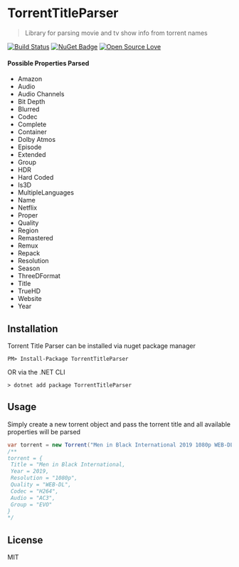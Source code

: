 # TorrentTitleParser
> Library for parsing movie and tv show info from torrent names

[![Build Status](https://travis-ci.org/bhmahler/TorrentTitleParser.svg?branch=master)](https://travis-ci.org/bhmahler/TorrentTitleParser) [![NuGet Badge](https://buildstats.info/nuget/TorrentTitleParser)](https://www.nuget.org/packages/TorrentTitleParser/) [![Open Source Love](https://badges.frapsoft.com/os/mit/mit.svg?v=102)](https://github.com/ellerbrock/open-source-badge/)

#### Possible Properties Parsed 

- Amazon
- Audio
- Audio Channels
- Bit Depth
- Blurred
- Codec
- Complete
- Container
- Dolby Atmos
- Episode
- Extended
- Group
- HDR
- Hard Coded
- Is3D
- MultipleLanguages
- Name
- Netflix
- Proper
- Quality
- Region
- Remastered
- Remux
- Repack
- Resolution
- Season
- ThreeDFormat
- Title
- TrueHD
- Website
- Year

## Installation
Torrent Title Parser can be installed via nuget package manager

````
PM> Install-Package TorrentTitleParser
````
OR via the .NET CLI
````
> dotnet add package TorrentTitleParser
````

## Usage

Simply create a new torrent object and pass the torrent title and all available properties will be parsed

````C#
var torrent = new Torrent("Men in Black International 2019 1080p WEB-DL H264 AC3-EVO");
/**
torrent = {
 Title = "Men in Black International,
 Year = 2019,
 Resolution = "1080p",
 Quality = "WEB-DL",
 Codec = "H264",
 Audio = "AC3",
 Group = "EVO"		
}
*/
````


## License
MIT





















